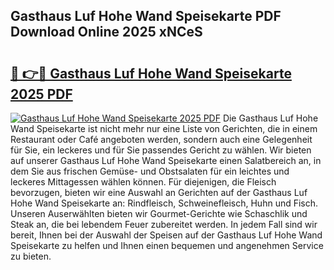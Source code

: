 ## Gasthaus Luf Hohe Wand Speisekarte PDF Download Online 2025 xNCeS

# <h2><a href="http://gccqkag.nevu.top/?p=Gasthaus+Luf+Hohe+Wand+Speisekarte">🔗 👉🔴 Gasthaus Luf Hohe Wand Speisekarte 2025 PDF</a></h2>

[![Gasthaus Luf Hohe Wand Speisekarte 2025 PDF](https://i.imgur.com/dBaPXMq.png)](http://gccqkag.nevu.top/?p=Gasthaus+Luf+Hohe+Wand+Speisekarte)
Die Gasthaus Luf Hohe Wand Speisekarte ist nicht mehr nur eine Liste von Gerichten, die in einem Restaurant oder Café angeboten werden, sondern auch eine Gelegenheit für Sie, ein leckeres und für Sie passendes Gericht zu wählen. Wir bieten auf unserer Gasthaus Luf Hohe Wand Speisekarte einen Salatbereich an, in dem Sie aus frischen Gemüse- und Obstsalaten für ein leichtes und leckeres Mittagessen wählen können. Für diejenigen, die Fleisch bevorzugen, bieten wir eine Auswahl an Gerichten auf der Gasthaus Luf Hohe Wand Speisekarte an: Rindfleisch, Schweinefleisch, Huhn und Fisch. Unseren Auserwählten bieten wir Gourmet-Gerichte wie Schaschlik und Steak an, die bei lebendem Feuer zubereitet werden. In jedem Fall sind wir bereit, Ihnen bei der Auswahl der Speisen auf der Gasthaus Luf Hohe Wand Speisekarte zu helfen und Ihnen einen bequemen und angenehmen Service zu bieten.
